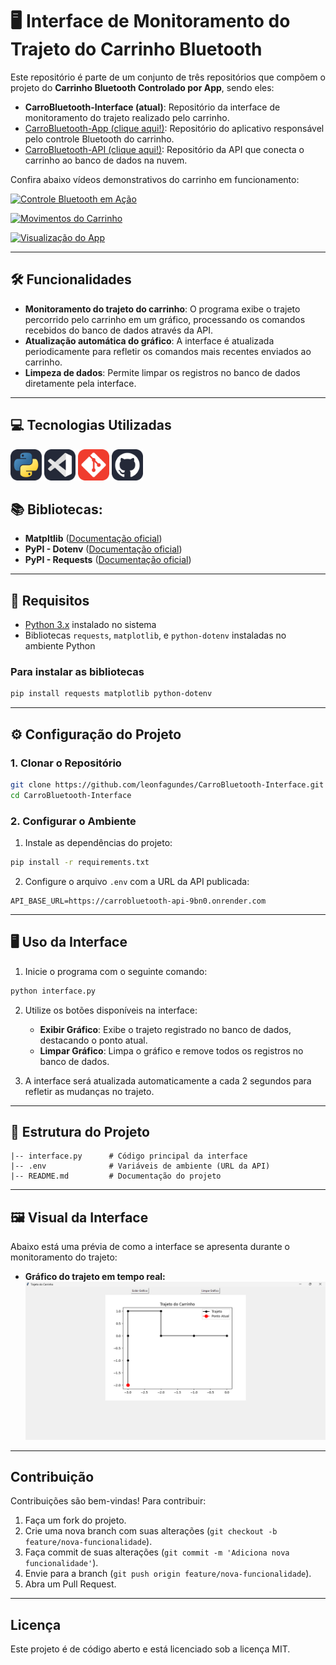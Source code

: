 
# 🖥️ Interface de Monitoramento do Trajeto do Carrinho Bluetooth

Este repositório é parte de um conjunto de três repositórios que compõem o projeto do **Carrinho Bluetooth Controlado por App**, sendo eles:

- **CarroBluetooth-Interface (atual)**: Repositório da interface de monitoramento do trajeto realizado pelo carrinho.
- [CarroBluetooth-App (clique aqui!)](https://github.com/leonfagundes/CarroBluetooth-App): Repositório do aplicativo responsável pelo controle Bluetooth do carrinho.
- [CarroBluetooth-API (clique aqui!)](https://github.com/leonfagundes/CarroBluetooth-API): Repositório da API que conecta o carrinho ao banco de dados na nuvem.

Confira abaixo vídeos demonstrativos do carrinho em funcionamento:

[![Controle Bluetooth em Ação](https://img.youtube.com/vi/izKYEL1VnGo/hqdefault.jpg)](https://youtube.com/shorts/izKYEL1VnGo?feature=share "Controle Bluetooth em Ação")

[![Movimentos do Carrinho](https://img.youtube.com/vi/lyGn77DkQ10/hqdefault.jpg)](https://youtube.com/shorts/lyGn77DkQ10?feature=share "Movimentos do Carrinho")

[![Visualização do App](https://img.youtube.com/vi/1_qpdBCqRkQ/hqdefault.jpg)](https://youtube.com/shorts/1_qpdBCqRkQ?feature=share "Visualização do App")

---

## 🛠 Funcionalidades

- **Monitoramento do trajeto do carrinho**: O programa exibe o trajeto percorrido pelo carrinho em um gráfico, processando os comandos recebidos do banco de dados através da API.
- **Atualização automática do gráfico**: A interface é atualizada periodicamente para refletir os comandos mais recentes enviados ao carrinho.
- **Limpeza de dados**: Permite limpar os registros no banco de dados diretamente pela interface.

---

## 💻 Tecnologias Utilizadas

<p>
   <img src="https://github.com/tandpfun/skill-icons/blob/main/icons/Python-Dark.svg" alt="Python" width="50"/>
   <img src="https://github.com/tandpfun/skill-icons/blob/main/icons/VSCode-Dark.svg" alt="VSCode" width="50"/>
   <img src="https://github.com/tandpfun/skill-icons/blob/main/icons/Git.svg" alt="Git" width="50"/>
   <img src="https://github.com/tandpfun/skill-icons/blob/main/icons/Github-Dark.svg" alt="Github" width="50"/>
</p>

## 📚 Bibliotecas:

- **Matpltlib** ([Documentação oficial](https://matplotlib.org))
- **PyPI - Dotenv** ([Documentação oficial](https://pypi.org/project/python-dotenv/))
- **PyPI - Requests** ([Documentação oficial](https://pypi.org/project/requests/))

---

## 🧩 Requisitos

- [Python 3.x](https://www.python.org/) instalado no sistema
- Bibliotecas `requests`, `matplotlib`, e `python-dotenv` instaladas no ambiente Python

### Para instalar as bibliotecas

```bash
pip install requests matplotlib python-dotenv
```

---

## ⚙ Configuração do Projeto

### 1. Clonar o Repositório

```bash
git clone https://github.com/leonfagundes/CarroBluetooth-Interface.git
cd CarroBluetooth-Interface
```

### 2. Configurar o Ambiente

1. Instale as dependências do projeto:

```bash
pip install -r requirements.txt
```

2. Configure o arquivo `.env` com a URL da API publicada:

```plaintext
API_BASE_URL=https://carrobluetooth-api-9bn0.onrender.com
```

---

## 🖥️ Uso da Interface

1. Inicie o programa com o seguinte comando:

```bash
python interface.py
```

2. Utilize os botões disponíveis na interface:
   - **Exibir Gráfico**: Exibe o trajeto registrado no banco de dados, destacando o ponto atual.
   - **Limpar Gráfico**: Limpa o gráfico e remove todos os registros no banco de dados.

3. A interface será atualizada automaticamente a cada 2 segundos para refletir as mudanças no trajeto.

---

## 🧩 Estrutura do Projeto

```plaintext
|-- interface.py      # Código principal da interface
|-- .env              # Variáveis de ambiente (URL da API)
|-- README.md         # Documentação do projeto
```

---

## 🖼️ Visual da Interface

Abaixo está uma prévia de como a interface se apresenta durante o monitoramento do trajeto:

- **Gráfico do trajeto em tempo real:**
  ![Gráfico de exemplo](https://github.com/leonfagundes27/Assets/blob/main/Images/print-interface-carro.png)
---

## Contribuição

Contribuições são bem-vindas! Para contribuir:

1. Faça um fork do projeto.
2. Crie uma nova branch com suas alterações (`git checkout -b feature/nova-funcionalidade`).
3. Faça commit de suas alterações (`git commit -m 'Adiciona nova funcionalidade'`).
4. Envie para a branch (`git push origin feature/nova-funcionalidade`).
5. Abra um Pull Request.

---

## Licença

Este projeto é de código aberto e está licenciado sob a licença MIT.
